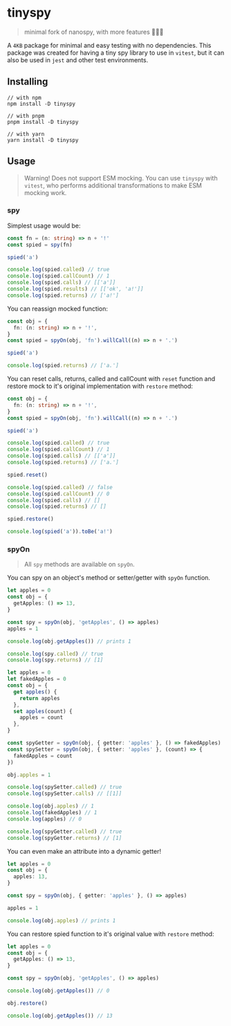 # tinyspy

> minimal fork of nanospy, with more features 🕵🏻‍♂️

A `4KB` package for minimal and easy testing with no dependencies.
This package was created for having a tiny spy library to use in `vitest`, but it can also be used in `jest` and other test environments.

## Installing

```
// with npm
npm install -D tinyspy

// with pnpm
pnpm install -D tinyspy

// with yarn
yarn install -D tinyspy
```

## Usage

> Warning! Does not support ESM mocking. You can use `tinyspy` with `vitest`, who performs additional transformations to make ESM mocking work.

### spy

Simplest usage would be:

```ts
const fn = (n: string) => n + '!'
const spied = spy(fn)

spied('a')

console.log(spied.called) // true
console.log(spied.callCount) // 1
console.log(spied.calls) // [['a']]
console.log(spied.results) // [['ok', 'a!']]
console.log(spied.returns) // ['a!']
```

You can reassign mocked function:

```ts
const obj = {
  fn: (n: string) => n + '!',
}
const spied = spyOn(obj, 'fn').willCall((n) => n + '.')

spied('a')

console.log(spied.returns) // ['a.']
```

You can reset calls, returns, called and callCount with `reset` function and restore mock to it's original implementation with `restore` method:

```ts
const obj = {
  fn: (n: string) => n + '!',
}
const spied = spyOn(obj, 'fn').willCall((n) => n + '.')

spied('a')

console.log(spied.called) // true
console.log(spied.callCount) // 1
console.log(spied.calls) // [['a']]
console.log(spied.returns) // ['a.']

spied.reset()

console.log(spied.called) // false
console.log(spied.callCount) // 0
console.log(spied.calls) // []
console.log(spied.returns) // []

spied.restore()

console.log(spied('a')).toBe('a!')
```

### spyOn

> All `spy` methods are available on `spyOn`.

You can spy on an object's method or setter/getter with `spyOn` function.

```ts
let apples = 0
const obj = {
  getApples: () => 13,
}

const spy = spyOn(obj, 'getApples', () => apples)
apples = 1

console.log(obj.getApples()) // prints 1

console.log(spy.called) // true
console.log(spy.returns) // [1]
```

```ts
let apples = 0
let fakedApples = 0
const obj = {
  get apples() {
    return apples
  },
  set apples(count) {
    apples = count
  },
}

const spyGetter = spyOn(obj, { getter: 'apples' }, () => fakedApples)
const spySetter = spyOn(obj, { setter: 'apples' }, (count) => {
  fakedApples = count
})

obj.apples = 1

console.log(spySetter.called) // true
console.log(spySetter.calls) // [[1]]

console.log(obj.apples) // 1
console.log(fakedApples) // 1
console.log(apples) // 0

console.log(spyGetter.called) // true
console.log(spyGetter.returns) // [1]
```

You can even make an attribute into a dynamic getter!

```ts
let apples = 0
const obj = {
  apples: 13,
}

const spy = spyOn(obj, { getter: 'apples' }, () => apples)

apples = 1

console.log(obj.apples) // prints 1
```

You can restore spied function to it's original value with `restore` method:

```ts
let apples = 0
const obj = {
  getApples: () => 13,
}

const spy = spyOn(obj, 'getApples', () => apples)

console.log(obj.getApples()) // 0

obj.restore()

console.log(obj.getApples()) // 13
```
